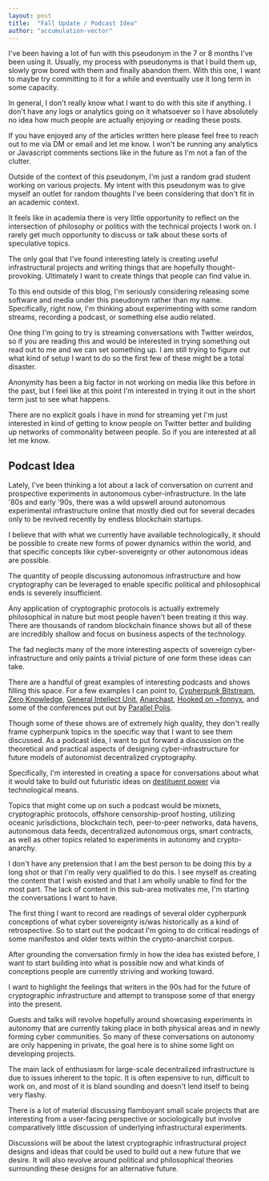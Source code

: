 ```yaml
---
layout: post
title:  "Fall Update / Podcast Idea"
author: "accumulation-vector"
---
```


I've been having a lot of fun with this pseudonym in the 7 or 8 months I've been using it. Usually, my process with pseudonyms is that I build them up, slowly grow bored with them and finally abandon them. With this one, I want to maybe try committing to it for a while and eventually use it long term in some capacity. 

In general, I don't really know what I want to do with this site if anything. I don't have any logs or analytics going on it whatsoever so I have absolutely no idea how much people are actually enjoying or reading these posts. 

If you have enjoyed any of the articles written here please feel free to reach out to me via DM or email and let me know. I won't be running any analytics or Javascript comments sections like in the future as I'm not a fan of the clutter.

Outside of the context of this pseudonym, I'm just a random grad student working on various projects. My intent with this pseudonym was to give myself an outlet for random thoughts I've been considering that don't fit in an academic context. 

It feels like in academia there is very little opportunity to reflect on the intersection of philosophy or politics with the technical projects I work on. I rarely get much opportunity to discuss or talk about these sorts of speculative topics.

The only goal that I've found interesting lately is creating useful infrastructural projects and writing things that are hopefully thought-provoking. Ultimately I want to create things that people can find value in. 

To this end outside of this blog, I'm seriously considering releasing some software and media under this pseudonym rather than my name. Specifically, right now, I'm thinking about experimenting with some random streams, recording a podcast, or something else audio related.

One thing I'm going to try is streaming conversations with Twitter weirdos, so if you are reading this and would be interested in trying something out read out to me and we can set something up. I am still trying to figure out what kind of setup I want to do so the first few of these might be a total disaster.

Anonymity has been a big factor in not working on media like this before in the past, but I feel like at this point I'm interested in trying it out in the short term just to see what happens.

There are no explicit goals I have in mind for streaming yet I'm just interested in kind of getting to know people on Twitter better and building up networks of commonality between people. So if you are interested at all let me know.

## Podcast Idea

Lately, I've been thinking a lot about a lack of conversation on current and prospective experiments in autonomous cyber-infrastructure. In the late '80s and early '90s, there was a wild upswell around autonomous experimental infrastructure online that mostly died out for several decades only to be revived recently by endless blockchain startups.

I believe that with what we currently have available technologically, it should be possible to create new forms of power dynamics within the world, and that specific concepts like cyber-sovereignty or other autonomous ideas are possible. 

The quantity of people discussing autonomous infrastructure and how cryptography can be leveraged to enable specific political and philosophical ends is severely insufficient. 

Any application of cryptographic protocols is actually extremely philosophical in nature but most people haven't been treating it this way. There are thousands of random blockchain finance shows but all of these are incredibly shallow and focus on business aspects of the technology.

The fad neglects many of the more interesting aspects of sovereign cyber-infrastructure and only paints a trivial picture of one form these ideas can take.

There are a handful of great examples of interesting podcasts and shows filling this space. For a few examples I can point to, [Cypherpunk Bitstream](https://taz0.org/bitstream/), [Zero Knowledge](https://www.zeroknowledge.fm/), [General Intellect Unit](https://www.youtube.com/channel/UC8eJxj3louBy4KakVsiOnvQ), [Anarchast](https://www.youtube.com/c/TheAnarchast/videos), [Hooked on ~fonnyx](https://www.twitch.tv/fonnyx/), and some of the conferences put out by [Parallel Polis](https://www.youtube.com/c/paralelnipoliscz/videos). 

Though some of these shows are of extremely high quality, they don't really frame cypherpunk topics in the specific way that I want to see them discussed. As a podcast idea, I want to put forward a discussion on the theoretical and practical aspects of designing cyber-infrastructure for future models of autonomist decentralized cryptography. 

Specifically, I'm interested in creating a space for conversations about what it would take to build out futuristic ideas on [destituent power](https://theanarchistlibrary.org/library/giorgio-agamben-from-the-state-of-control-to-a-praxis-of-destituent-power) via technological means.

Topics that might come up on such a podcast would be mixnets, cryptographic protocols, offshore censorship-proof hosting, utilizing oceanic jurisdictions, blockchain tech, peer-to-peer networks, data havens, autonomous data feeds, decentralized autonomous orgs, smart contracts, as well as other topics related to experiments in autonomy and crypto-anarchy.

I don't have any pretension that I am the best person to be doing this by a long shot or that I'm really very qualified to do this. I see myself as creating the content that I wish existed and that I am wholly unable to find for the most part. The lack of content in this sub-area motivates me, I'm starting the conversations I want to have.

The first thing I want to record are readings of several older cypherpunk conceptions of what cyber sovereignty is/was historically as a kind of retrospective. So to start out the podcast I'm going to do critical readings of some manifestos and older texts within the crypto-anarchist corpus.

After grounding the conversation firmly in how the idea has existed before, I want to start building into what is possible now and what kinds of conceptions people are currently striving and working toward. 

I want to highlight the feelings that writers in the 90s had for the future of cryptographic infrastructure and attempt to transpose some of that energy into the present.

Guests and talks will revolve hopefully around showcasing experiments in autonomy that are currently taking place in both physical areas and in newly forming cyber communities. So many of these conversations on autonomy are only happening in private, the goal here is to shine some light on developing projects.

The main lack of enthusiasm for large-scale decentralized infrastructure is due to issues inherent to the topic. It is often expensive to run, difficult to work on, and most of it is bland sounding and doesn't lend itself to being very flashy. 

There is a lot of material discussing flamboyant small scale projects that are interesting from a user-facing perspective or sociologically but involve comparatively little discussion of underlying infrastructural experiments.

Discussions will be about the latest cryptographic infrastructural project designs and ideas that could be used to build out a new future that we desire. It will also revolve around political and philosophical theories surrounding these designs for an alternative future.